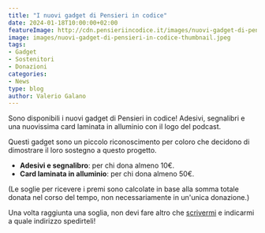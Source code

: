 ```yaml
---
title: "I nuovi gadget di Pensieri in codice"
date: 2024-01-18T10:00:00+02:00
featureImage: http://cdn.pensieriincodice.it/images/nuovi-gadget-di-pensieri-in-codice-feature.jpeg
image: images/nuovi-gadget-di-pensieri-in-codice-thumbnail.jpeg
tags:
- Gadget
- Sostenitori
- Donazioni
categories:
- News
type: blog
author: Valerio Galano
---
```


Sono disponibili i nuovi gadget di Pensieri in codice! Adesivi, segnalibri e una nuovissima card laminata in alluminio con il logo del podcast.

Questi gadget sono un piccolo riconoscimento per coloro che decidono di dimostrare il loro sostegno a questo progetto.

 - **Adesivi e segnalibro**: per chi dona almeno 10€.
 - **Card laminata in alluminio**: per chi dona almeno 50€.

(Le soglie per ricevere i premi sono calcolate in base alla somma totale donata nel corso del tempo, non necessariamente in un'unica donazione.)

Una volta raggiunta una soglia, non devi fare altro che [scrivermi](mailto:valerio@pensieriincodice.it) e indicarmi a quale indirizzo spedirteli!